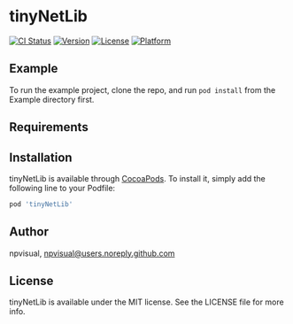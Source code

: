 # tinyNetLib

[![CI Status](http://img.shields.io/travis/npvisual/tinyNetLib.svg?style=flat)](https://travis-ci.org/npvisual/tinyNetLib)
[![Version](https://img.shields.io/cocoapods/v/tinyNetLib.svg?style=flat)](http://cocoapods.org/pods/tinyNetLib)
[![License](https://img.shields.io/cocoapods/l/tinyNetLib.svg?style=flat)](http://cocoapods.org/pods/tinyNetLib)
[![Platform](https://img.shields.io/cocoapods/p/tinyNetLib.svg?style=flat)](http://cocoapods.org/pods/tinyNetLib)

## Example

To run the example project, clone the repo, and run `pod install` from the Example directory first.

## Requirements

## Installation

tinyNetLib is available through [CocoaPods](http://cocoapods.org). To install
it, simply add the following line to your Podfile:

```ruby
pod 'tinyNetLib'
```

## Author

npvisual, npvisual@users.noreply.github.com

## License

tinyNetLib is available under the MIT license. See the LICENSE file for more info.
